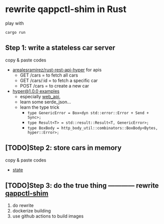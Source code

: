 # rewrite qappctl-shim in Rust
play with
```
cargo run
```
## Step 1: write a stateless car server
copy & paste codes 
- [arealesramirez/rust-rest-api-hyper](https://github.com/arealesramirez/rust-rest-api-hyper) for apis
    - GET /cars = to fetch all cars
    - GET /cars/:id = to fetch a specific car
    - POST /cars = to create a new car
- [hyper@1.0.0 examples](https://github.com/hyperium/hyper/tree/v1.0.0-rc.2/examples)
    - especially [web_api](https://github.com/hyperium/hyper/tree/v1.0.0-rc.2/examples/web_api.rs), 
    - learn some serde_json...
    - learn the type trick
      - `type GenericError = Box<dyn std::error::Error + Send + Sync>;`
      - `type Result<T> = std::result::Result<T, GenericError>;`
      - `type BoxBody = http_body_util::combinators::BoxBody<Bytes, hyper::Error>;`

## [TODO]Step 2: store cars in memory
copy & paste codes 
- [state](https://github.com/hyperium/hyper/tree/v1.0.0-rc.2/examples/state.rs)

## [TODO]Step 3: do the true thing ———— rewrite [qappctl-shim](https://github.com/phosae/qappctl-shim)
1. do rewrite
2. dockerize building
3. use github actions to build images